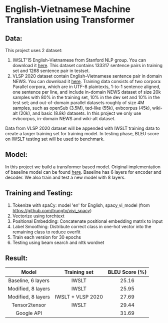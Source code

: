 # English-Vietnamese Machine Translation using Transformer

## Data:
This project uses 2 dataset:
1. IWSLT'15 English-Vietnamese from Stanford NLP group. You can download it [here](https://nlp.stanford.edu/projects/nmt/). This dataset contains 133317 sentence pairs in training set and 1268 sentence pair in testset.
2. VLSP 2020 dataset contain English-Vietnamese sentence pair in domain NEWS. You can download it [here](https://slp.vinbigdata.org/). Training data consists of two corpora: Parallel corpora, which are in UTF-8 plaintexts, 1-to-1 sentence aligned, one sentence per line, and include in-domain NEWS dataset of size 20k samples with 80% in the training set, 10% in the dev set and 10% in the test set; and out-of-domain parallel datasets roughly of size 4M samples, such as openSub (3.5M), ted-like (55k), evbcorpus (45k), wiki-alt (20k), and basic (8.8k) datasets. In this project we only use evbcorpus, in-domain NEWS and wiki-alt dataset.

Data from VLSP 2020 dataset will be appended with IWSLT training data to create a larger training set for training model. In testing phase, BLEU score on IWSLT testing set will be used to benchmark.

## Model:
In this project we build a transformer based model. Original implementation of baseline model can be found [here](https://pbcquoc.github.io/transformer/). Baseline has 6 layers for encoder and decoder. We also train and test a new model with 8 layers.

## Training and Testing:
1.  Tokenize with spaCy: model 'en' for English, spacy_vi_model (from https://github.com/trungtv/vivi_spacy)
2.  Vectorize using torchtext
3.  Positional Embedding: Concatenate positional embedding matrix to input
4.  Label Smoothing: Distribute correct class in one-hot vector into the remaining class to reduce overfit
5.  Train each version for 30 epochs
6.  Testing using beam search and nltk wordnet

## Result:
| Model | Training set | BLEU Score (%) |
| :---: | :---: | :---: |
| Baseline, 6 layers | IWSLT | 25.16 |
| Modified, 8 layers | IWSLT | 25.95 |
| Modified, 8 layers | IWSLT + VLSP 2020 | 27.69 |
| Tensor2tensor | IWSLT | 29.44 |
| Google API | | 31.69 |
